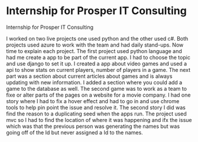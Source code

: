 # Internship for Prosper IT Consulting
Internship for Prosper IT Consulting

I worked on two live projects one used python and the other used c#. Both projects used azure to work with the team and had daily stand-ups. Now time to explain each project. The first project used python language and had me create a app to be part of the current app. I had to choose the topic and use django to set it up. I created a app about video games and used a api to show stats on current players, number of players in a game. The next part was a section about current articles about games and is always updating with new information. I added a section where you could add a game to the database as well. The second game was to work as a team to fixe or alter parts of the pages on a website for a movie company. I had one story where I had to fix a hover effect and had to go in and use chrome tools to help pin point the issue and resolve it. The second story I did was find the reason to a duplicating seed when the apps run. The project used mvc so I had to find the location of where it was happening and ifx the issue which was that the previous person was generating the names but was going off of the Id but never assigned a Id to the names. 

